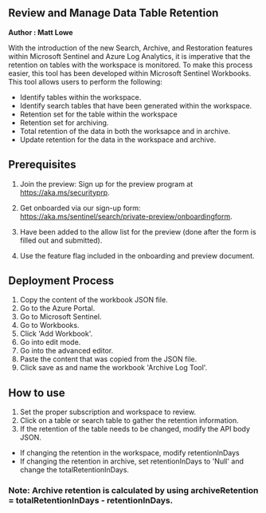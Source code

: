 ## Review and Manage Data Table Retention
**Author : Matt Lowe**

With the introduction of the new Search, Archive, and Restoration features within Microsoft Sentinel and Azure Log Analytics, it is imperative that the retention on tables with the workspace is monitored. To make this process easier, this tool has been developed within Microsoft Sentinel Workbooks. This tool allows users to perform the following:
- Identify tables within the workspace.
- Identify search tables that have been generated within the workspace.
- Retention set for the table within the workspace
- Retention set for archiving.
- Total retention of the data in both the worksapce and in archive.
- Update retention for the data in the workspace and archive.

## Prerequisites
1. Join the preview: Sign up for the preview program at https://aka.ms/securityprp.

2. Get onboarded via our sign-up form: https://aka.ms/sentinel/search/private-preview/onboardingform.

3. Have been added to the allow list for the preview (done after the form is filled out and submitted).
   
4. Use the feature flag included in the onboarding and preview document.

## Deployment Process
1. Copy the content of the workbook JSON file.
2. Go to the Azure Portal.
3. Go to Microsoft Sentinel.
4. Go to Workbooks.
5. Click 'Add Workbook'.
6. Go into edit mode.
7. Go into the advanced editor.
8. Paste the content that was copied from the JSON file.
9. Click save as and name the workbook 'Archive Log Tool'.

## How to use
1. Set the proper subscription and workspace to review.
2. Click on a table or search table to gather the retention information.
3. If the retention of the table needs to be changed, modify the API body JSON.
- If changing the retention in the workspace, modify retentionInDays
- If changing the retention in archive, set retentionInDays to 'Null' and change the totalRetentionInDays. 

### Note: Archive retention is calculated by using archiveRetention = totalRetentionInDays - retentionInDays.
   

